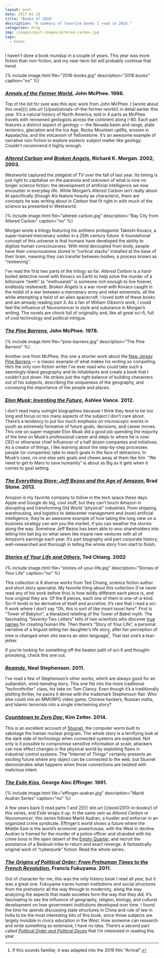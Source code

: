 ```yaml
---
layout: post
date: 2017-01-18
title: "Books of 2016"
description: "A summary of favorite books I read in 2016."
categories: blog
img: /images/post-images/altered-carbon.jpg
tags:
  - books
---
```


I haven't done a book roundup in a couple of years. This year was more fiction than non-fiction, and my near-term list will probably continue that trend.

{% include image.html file="2016-books.jpg" description="2016 books" caption="no" %}

### _[Annals of the Former World](https://www.goodreads.com/book/show/78.Annals_of_the_Former_World)_, John McPhee. 1998.

Top of the list for sure was this epic work from John McPhee. I [wrote about this one]({{ site.url }}/post/annals-of-the-former-world/) in detail earlier this year. It’s a natural history of North America, told in 4 parts as McPhee travels with renowned geologists across the continent along I-80. Each part features a distinct aspect of geology — the Nevada basin and range, plate tectonics, glaciation and the Ice Age, Rocky Mountain uplifts, erosion in Appalachia, and the volcanism of Yellowstone. It’s an awesome example of narrative non-fiction to explore esoteric subject matter like geology. Couldn’t recommend it highly enough.

### _[Altered Carbon](https://www.goodreads.com/book/show/6451669-altered-carbon)_ and _[Broken Angels](https://www.goodreads.com/book/show/5393773-broken-angels)_, Richard K. Morgan. 2002, 2003.

Westworld captured the zeitgeist of TV over the fall of last year. Its timing is just right to capitalize on the paranoia and unknown of what is now no longer science fiction: the development of artificial intelligence we now encounter in everyday life. While Morgan’s _Altered Carbon_ isn’t really about AI specifically (though AIs feature heavily as characters), there are concepts he was writing about in _Carbon_ that fit right in with much of the science as presented in Westworld.

{% include image.html file="altered-carbon.jpg" description="Bay City from Altered Carbon" caption="no" %}

Morgan wrote a trilogy featuring his antihero protagonist Takeshi Kovacs, a super-trained mercenary soldier in a 25th century future. A foundational concept of this universe is that humans have developed the ability to digitize human consciousness. With mind decoupled from body, people have their consciousness stored in “cortical stacks” installed at the base of their brain, meaning they can transfer between bodies, a process known as “resleeving”.

I’ve read the first two parts of the trilogy so far. _Altered Carbon_ is a hard-boiled detective novel with Kovacs on Earth to help solve the murder of a billionaire “meth” (a “methuselah” is someone rich enough to live forever, endlessly resleeved). _Broken Angels_ is a war novel with Kovacs caught in the midst of a war between a mercenary army and rebel extremists, all the while attempting a heist of an alien spacecraft. I loved both of these books and am already reading part 3. As a fan of William Gibson’s work, I could feel the influence of _Neuromancer_ in style and substance in Morgan’s writing. The novels are chock full of originality and, like all great sci-fi, full of cool technology and political intrigue.

### _[The Pine Barrens](https://www.goodreads.com/book/show/821355.The_Pine_Barrens)_, John McPhee. 1978.

{% include image.html file="pine-barrens.jpg" description="The Pine Barrens" %}

Another one from McPhee, this one a shorter work about the [New Jersey Pine Barrens](https://en.wikipedia.org/wiki/Pine_Barrens_(New_Jersey)) — a classic example of what makes his writing so compelling. He’s the only non-fiction writer I’ve ever read who could take such a seemingly-bland geography and its inhabitants and create a book that I couldn’t put down. He strikes just the right balance of building characters out of his subjects, describing the uniqueness of the geography, and conveying the importance of the people and places.

### _[Elon Musk: Inventing the Future](https://www.goodreads.com/book/show/22543496-elon-musk)_, Ashlee Vance. 2012.

I don’t read many outright biographies because I think they tend to be too long and focus on too many aspects of the subject I don’t care about. There’s a tendency to put too much emphasis on microscopic events in youth as extremely formative of future goals, decisions, and career moves. This one on super-magnate Elon Musk did a good job spending the majority of the time on Musk’s professional career and steps to where he is now: CEO or otherwise chief influencer of a half dozen companies and initiatives. As a creator of things, I like learning about the step-by-step processes people (or companies) take to reach goals in the face of detractors. In Musk’s case, no one else sets goals and chews away at them like him. “We need to get to Mars to save humanity” is about as Big as it gets when it comes to goal setting.

### _[The Everything Store: Jeff Bezos and the Age of Amazon](https://www.goodreads.com/book/show/18887015-the-everything-store)_, Brad Stone. 2013.

Amazon is my favorite company to follow in the tech space these days. Apple and Google do big, cool stuff, but they can’t touch Amazon in disrupting and transforming Old World “physical” industries. From shipping, warehousing, and logistics to datacenter management and (now) artificial intelligence, they’re an awesome example of how taking the long view on a business strategy can win you the market, if you can weather the storms along the way. Somehow Jeff Bezos has been able to woo shareholders into letting him bet big on what seem like insane new ventures with all of Amazon’s earnings each year. It’s part biography and part corporate history, well-researched and thorough in telling the whole story from start to finish.

### _[Stories of Your Life and Others](https://www.goodreads.com/book/show/18626849-stories-of-your-life-and-others)_, Ted Chiang. 2002

{% include image.html file="stories-of-your-life.jpg" description="Stories of Your Life" caption="no" %}

This collection is 8 diverse works from Ted Chiang, science fiction author and short story specialist. My favorite thing about this collection (I’ve never read any of his work before this) is how wildly different each piece is, and how original they are. Of the 8 pieces, each one of them is one-of-a-kind. Sci-fi tends to be derivative of itself and accretive. It’s rare that I read a sci-fi work where I don’t say “Oh, this is sort of like *insert novel here*”. First is “Tower of Babylon”, a literalized retelling of the Tower of Babel myth. The fascinating “Seventy-Two Letters” tells of two scientists who discover [true names](https://en.wikipedia.org/wiki/True_name) for creating human life. Then there’s “Story of Your Life”, a personal narrative of a linguist telling her daughter’s life story, after her perception of time is changed when she learns an alien language[^arrival]. That last one’s a tear-jerker.

If you’re looking for something off the beaten path of sci-fi and thought-provoking, check this one out.

### _[Reamde](https://www.goodreads.com/book/show/10552338-reamde)_, Neal Stephenson. 2011.

I’ve read a few of Stephenson’s other works, which are always good for an outlandish, mind-bending story. This one fits into the more traditional “technothriller” class, his take on Tom Clancy. Even though it’s a traditionally plotting thriller, he packs it dense with the trademark Stephenson flair. Who else could mix an MMORPG video game, Chinese hackers, Russian mafia, and Islamic terrorists into a single intertwining story?

### _[Countdown to Zero Day](https://www.goodreads.com/book/show/18465875-countdown-to-zero-day)_, Kim Zetter. 2014.

This is an excellent account of [Stuxnet](https://en.wikipedia.org/wiki/Stuxnet), the computer worm built to sabotage the Iranian nuclear program. The whole story is a terrifying look at the dark side of technology when connected systems are exploited. Not only is it possible to compromise sensitive information at scale, attackers can now effect changes in the physical world by exploiting flaws in industrial control systems. The “Internet of Things” certainly presents an exciting future where any object can be connected to the web, but Stuxnet demonstrates what happens when those connections are twisted with malicious intent.

### _[The Exile Kiss](https://www.goodreads.com/book/show/358990.The_Exile_Kiss)_, George Alec Effinger. 1991.

{% include image.html file="effinger-audran.jpg" description="Marid Audran Series" caption="no" %}

A few years back [I read parts 1 and 2]({{ site.url }}/post/2013-in-books/) of this series, and _Exile_ wraps it up. In the same vein as _Altered Carbon_ or _Neuromancer_, this series follows Marîd Audran, a hustler and enforcer in an organized crime syndicate. Effinger’s world shows a future where the Middle East is the world’s economic powerhouse, with the West in decline. Audran is framed for the murder of a police officer and stranded with his crime boss in the open desert of the [Empty Quarter](https://en.wikipedia.org/wiki/Rub'_al_Khali), and recruit the assistance of a Bedouin tribe to return and exact revenge. A fantastically original work of “cyberpunk” fiction. Read the whole series.

### _[The Origins of Political Order: From Prehuman Times to the French Revolution](https://www.goodreads.com/book/show/9704856-the-origins-of-political-order)_, Francis Fukuyama. 2011.

Out of character for me, this was the only history book I read all year, but it was a great one. Fukuyama traces human institutions and social structures from the prehistoric all the way through to modernity, along the way analyzing the aspects that made societies form the way that they did. It’s fascinating to see the influence of geography, religion, biology, and cultural development on how government institutions developed over time. I found the time he spends discussing state structures in China and rule of law in India to be the most interesting bits of this book, since those subjects are largely invisible in civics education in the West. How someone can research and write something so extensive, I have no idea. There’s a second part called _[Political Order and Political Decay](https://www.goodreads.com/book/show/20575435-political-order-and-political-decay)_ that I’m interested in reading this year.

[^arrival]: If this sounds familiar, it was adapted into the 2016 film "Arrival".

